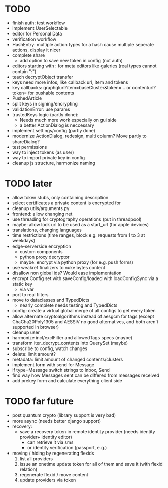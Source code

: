 # TODO

-   finish auth: test workflow
-   implement UserSelectable
-   editor for Personal Data
-   verification workflow
-   HashEntry: multiple action types for a hash cause multiple seperate actions, display it nicer
-   complete share
    -   add option to save new token in config (not auth)
-   editors starting with : for meta editors like galeries (real types cannot contain ":")
-   teach decryptObject transfer
-   keys need more infos, like callback url, item and tokens
-   key callbacks: graphqlurl?item=baseCluster&token=... or contenturl?token= for pushable contents
-   PushedArticle
-   split keys in signing/encrypting
-   validationError: use params
-   trustedKeys logic (partly done):
    -   Needs much more work especially on gui side
    -   a better ActionDialog is neccessary
-   implement settings/config (partly done)
-   modernize ActionDialog, redesign, multi column? Move partly to shareDialog?
-   test permissions
-   way to inject tokens (as user)
-   way to import private key in config
-   cleanup js structure, harmonize naming

# TODO later

-   allow token stubs, only containing description
-   select certificates a private content is encrypted for
-   cleanup utils/arguments.py
-   frontend: allow changing net
-   use threading for cryptography operations (put in threadpool)
-   maybe: allow lock url to be used as a start_url (for apple devices)
-   translations, changing languages
-   time restrictions (time ranges, block e.g. requests from 1 to 3 at weekdays)
-   edge-serverside encryption
    -   custom components
    -   python proxy decryptor
    -   maybe: encrypt via python proxy (for e.g. push forms)
-   use weakref finalizers to nuke bytes content
-   disallow non global ids? Would ease implementation
-   encrypt Config set with saveConfig/loaded with loadConfigSync via a static key
    -   via var
-   port to real filters
-   move to dataclasses and TypedDicts
    -   nearly complete needs testing and TypedDicts
-   config: create a virtual global merge of all configs to get every token
-   allow alternate cryptoalgorithms instead of aesgcm for tags (except ChaCha20Poly1305 and AESSIV no good alternatives, and both aren't supported in browser)
-   cleanup user
-   harmonize incl/exclFilter and allowedTags specs (maybe)
-   transform iter_decrypt_contents into QuerySet (maybe)
-   subscribe to config, watch changes
-   delete: limit amount?
-   metadata: limit amount of changed contents/clusters
-   implement form with send for Message
-   if type=Message switch strings to Inbox, Send
-   find way how Messages sent can be differed from messages received
-   add prekey form and calculate everything client side

# TODO far future

-   post quantum crypto (library support is very bad)
-   more async (needs better django support)
-   recovery:
    -   save a recovery token in remote identity provider (needs identity provider+ identity editor)
        -   can retrieve it via sms
        -   or identity verification (passport, e.g.)
-   moving / hiding by regenerating flexids
    1. list all providers
    2. issue an onetime update token for all of them and save it (with flexid relation)
    3. regenerate flexid / move content
    4. update providers via token
